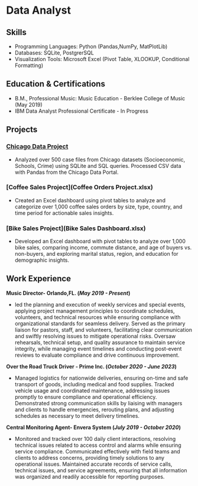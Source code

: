 # Data Analyst

## Skills
- Programming Languages: Python (Pandas,NumPy, MatPlotLib)
- Databases: SQLite, PostgrerSQL
- Visualization Tools: Microsoft Excel (Pivot Table, XLOOKUP, Conditional Formatting)

## Education & Certifications
- B.M., Professional Music: Music Education - Berklee College of Music (May 2019)								       		
- IBM Data Analyst Professional Certificate - In Progress			        		

## Projects
### [Chicago Data Project](https://github.com/robinjstpierre/dataportfolio/blob/2015b1c28a16e1b314329f1ffe0122dff18a8714/Chicago%20Data%20Portal.ipynb)
- Analyzed over 500 case files from Chicago datasets (Socioeconomic, Schools, Crime) using SQLite and SQL queries. Processed CSV data with Pandas from the Chicago Data Portal.
  
### [Coffee Sales Project](Coffee Orders Project.xlsx)
- Created an Excel dashboard using pivot tables to analyze and categorize over 1,000 coffee sales orders by size, type, country, and time period for actionable sales insights.
  
### [Bike Sales Project](Bike Sales Dashboard.xlsx)
- Developed an Excel dashboard with pivot tables to analyze over 1,000 bike sales, comparing income, commute distance, and age of buyers vs. non-buyers, and exploring marital status, region, and education for demographic insights.

## Work Experience
**Music Director- Orlando,FL. (_May 2019 - Present_)**
- led the planning and execution of weekly services and special events, applying project management principles to coordinate schedules, volunteers, and technical resources while ensuring compliance with organizational standards for seamless delivery. Served as the primary liaison for pastors, staff, and volunteers, facilitating clear communication and swiftly resolving issues to mitigate operational risks. Oversaw rehearsals, technical setup, and quality assurance to maintain service integrity, while managing event timelines and conducting post-event reviews to evaluate compliance and drive continuous improvement.

**Over the Road Truck Driver - Prime Inc. (_October 2020 - June 2023_)**
- Managed logistics for nationwide deliveries, ensuring on-time and safe transport of goods, including medical and food supplies. Tracked vehicle usage and coordinated maintenance, addressing issues promptly to ensure compliance and operational efficiency. Demonstrated strong communication skills by liaising with managers and clients to handle emergencies, rerouting plans, and adjusting schedules as necessary to meet delivery timelines.

**Central Monitoring Agent- Envera System (_July 2019 - October 2020_)**
- Monitored and tracked over 100 daily client interactions, resolving technical issues related to access control and alarms while ensuring service compliance. Communicated effectively with field teams and clients to address concerns, providing timely solutions to any operational issues. Maintained accurate records of service calls, technical issues, and service agreements, ensuring that all information was organized and readily accessible for reporting purposes.
